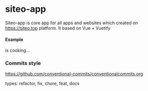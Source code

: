 # siteo-app
Siteo-app is core app for all apps and  websites which created on https://siteo.top platform. It based on Vue + Vuetify

#### Example
is cooking...


### Commits style
https://github.com/conventional-commits/conventionalcommits.org

types: refactor, fix, chore, feat, docs

